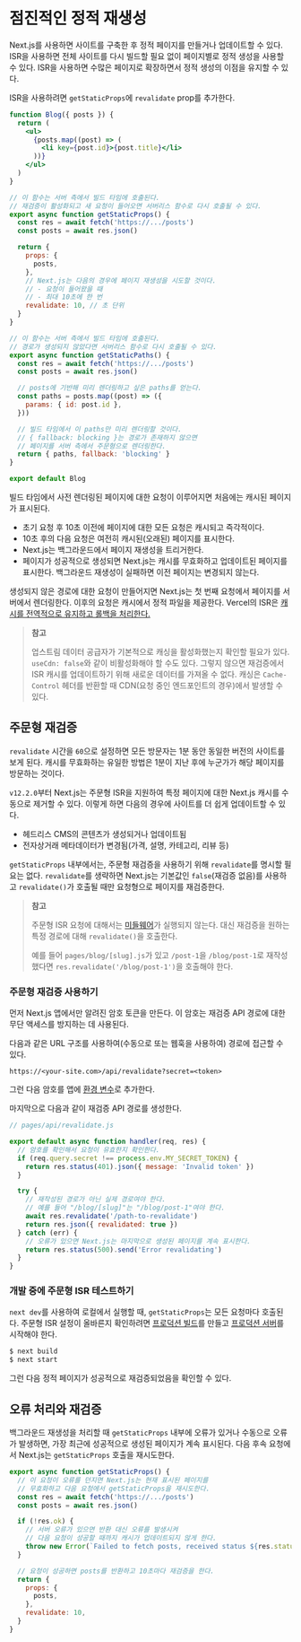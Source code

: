 # 점진적인 정적 재생성

Next.js를 사용하면 사이트를 구축한 후 정적 페이지를 만들거나 업데이트할 수 있다. ISR을 사용하면 전체 사이트를 다시 빌드할 필요 없이 페이지별로 정적 생성을 사용할 수 있다. ISR을 사용하면 수많은 페이지로 확장하면서 정적 생성의 이점을 유지할 수 있다.

ISR을 사용하려면 `getStaticProps`에 `revalidate` prop를 추가한다.

```jsx
function Blog({ posts }) {
  return (
    <ul>
      {posts.map((post) => (
        <li key={post.id}>{post.title}</li>
      ))}
    </ul>
  )
}

// 이 함수는 서버 측에서 빌드 타임에 호출된다.
// 재검증이 활성화되고 새 요청이 들어오면 서버리스 함수로 다시 호출될 수 있다.
export async function getStaticProps() {
  const res = await fetch('https://.../posts')
  const posts = await res.json()

  return {
    props: {
      posts,
    },
    // Next.js는 다음의 경우에 페이지 재생성을 시도할 것이다.
    // - 요청이 들어왔을 때
    // - 최대 10초에 한 번
    revalidate: 10, // 초 단위
  }
}

// 이 함수는 서버 측에서 빌드 타임에 호출된다.
// 경로가 생성되지 않았다면 서버리스 함수로 다시 호출될 수 있다.
export async function getStaticPaths() {
  const res = await fetch('https://.../posts')
  const posts = await res.json()

  // posts에 기반해 미리 렌더링하고 싶은 paths를 얻는다.
  const paths = posts.map((post) => ({
    params: { id: post.id },
  }))

  // 빌드 타임에서 이 paths만 미리 렌더링할 것이다.
  // { fallback: blocking }는 경로가 존재하지 않으면
  // 페이지를 서버 측에서 주문형으로 렌더링한다.
  return { paths, fallback: 'blocking' }
}

export default Blog
```

빌드 타임에서 사전 렌더링된 페이지에 대한 요청이 이루어지면 처음에는 캐시된 페이지가 표시된다.

- 초기 요청 후 10초 이전에 페이지에 대한 모든 요청은 캐시되고 즉각적이다.
- 10초 후의 다음 요청은 여전히 캐시된(오래된) 페이지를 표시한다.
- Next.js는 백그라운드에서 페이지 재생성을 트리거한다.
- 페이지가 성공적으로 생성되면 Next.js는 캐시를 무효화하고 업데이트된 페이지를 표시한다. 백그라운드 재생성이 실패하면 이전 페이지는 변경되지 않는다.

생성되지 않은 경로에 대한 요청이 만들어지면 Next.js는 첫 번째 요청에서 페이지를 서버에서 렌더링한다. 이후의 요청은 캐시에서 정적 파일을 제공한다. Vercel의 ISR은 [캐시를 전역적으로 유지하고 롤백을 처리한다.](https://vercel.com/docs/concepts/next.js/incremental-static-regeneration)

> **참고**
>
> 업스트림 데이터 공급자가 기본적으로 캐싱을 활성화했는지 확인할 필요가 있다. `useCdn: false`와 같이 비활성화해야 할 수도 있다. 그렇지 않으면 재검증에서 ISR 캐시를 업데이트하기 위해 새로운 데이터를 가져올 수 없다. 캐싱은 `Cache-Control` 헤더를 반환할 때 CDN(요청 중인 엔드포인트의 경우)에서 발생할 수 있다.

## 주문형 재검증

`revalidate` 시간을 `60`으로 설정하면 모든 방문자는 1분 동안 동일한 버전의 사이트를 보게 된다. 캐시를 무효화하는 유일한 방법은 1분이 지난 후에 누군가가 해당 페이지를 방문하는 것이다.

`v12.2.0`부터 Next.js는 주문형 ISR을 지원하여 특정 페이지에 대한 Next.js 캐시를 수동으로 제거할 수 있다. 이렇게 하면 다음의 경우에 사이트를 더 쉽게 업데이트할 수 있다.

- 헤드리스 CMS의 콘텐츠가 생성되거나 업데이트됨
- 전자상거래 메타데이터가 변경됨(가격, 설명, 카테고리, 리뷰 등)

`getStaticProps` 내부에서는, 주문형 재검증을 사용하기 위해 `revalidate`를 명시할 필요는 없다. `revalidate`를 생략하면 Next.js는 기본값인 `false`(재검증 없음)를 사용하고 `revalidate()`가 호출될 때만 요청형으로 페이지를 재검증한다.

> **참고**
>
> 주문형 ISR 요청에 대해서는 [미들웨어](https://nextjs.org/docs/advanced-features/middleware)가 실행되지 않는다. 대신 재검증을 원하는 특정 경로에 대해 `revalidate()`을 호출한다.
>
> 예를 들어 `pages/blog/[slug].js`가 있고 `/post-1`을 `/blog/post-1`로 재작성했다면 `res.revalidate('/blog/post-1')`을 호출해야 한다.

### 주문형 재검증 사용하기

먼저 Next.js 앱에서만 알려진 암호 토큰을 만든다. 이 암호는 재검증 API 경로에 대한 무단 액세스를 방지하는 데 사용된다. 

다음과 같은 URL 구조를 사용하여(수동으로 또는 웹훅을 사용하여) 경로에 접근할 수 있다.

```
https://<your-site.com>/api/revalidate?secret=<token>
```

그런 다음 암호를 앱에 [환경 변수](https://nextjs.org/docs/basic-features/environment-variables)로 추가한다.

마지막으로 다음과 같이 재검증 API 경로를 생성한다.

```jsx
// pages/api/revalidate.js

export default async function handler(req, res) {
  // 암호를 확인해서 요청이 유효한지 확인한다.
  if (req.query.secret !== process.env.MY_SECRET_TOKEN) {
    return res.status(401).json({ message: 'Invalid token' })
  }

  try {
    // 재작성된 경로가 아닌 실제 경로여야 한다.
    // 예를 들어 "/blog/[slug]"는 "/blog/post-1"여야 한다.
    await res.revalidate('/path-to-revalidate')
    return res.json({ revalidated: true })
  } catch (err) {
    // 오류가 있으면 Next.js는 마지막으로 생성된 페이지를 계속 표시한다.
    return res.status(500).send('Error revalidating')
  }
}
```

### 개발 중에 주문형 ISR 테스트하기

`next dev`를 사용하여 로컬에서 실행할 때, `getStaticProps`는 모든 요청마다 호출된다. 주문형 ISR 설정이 올바른지 확인하려면 [프로덕션 빌드](https://nextjs.org/docs/api-reference/cli#build)를 만들고 [프로덕션 서버](https://nextjs.org/docs/api-reference/cli#production)를 시작해야 한다.

```bash
$ next build
$ next start
```

그런 다음 정적 페이지가 성공적으로 재검증되었음을 확인할 수 있다.

## 오류 처리와 재검증

백그라운드 재생성을 처리할 때 `getStaticProps` 내부에 오류가 있거나 수동으로 오류가 발생하면, 가장 최근에 성공적으로 생성된 페이지가 계속 표시된다. 다음 후속 요청에서 Next.js는 `getStaticProps` 호출을 재시도한다.

```jsx
export async function getStaticProps() {
  // 이 요청이 오류를 던지면 Next.js는 현재 표시된 페이지를
  // 무효화하고 다음 요청에서 getStaticProps을 재시도한다.
  const res = await fetch('https://.../posts')
  const posts = await res.json()

  if (!res.ok) {
    // 서버 오류가 있으면 반환 대신 오류를 발생시켜
    // 다음 요청이 성공할 때까지 캐시가 업데이트되지 않게 한다.
    throw new Error(`Failed to fetch posts, received status ${res.status}`)
  }

  // 요청이 성공하면 posts를 반환하고 10초마다 재검증을 한다.
  return {
    props: {
      posts,
    },
    revalidate: 10,
  }
}
```